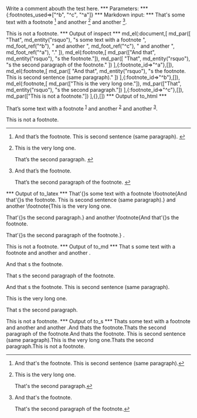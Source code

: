Write a comment abouth the test here.
*** Parameters: ***
{:footnotes_used=>["^b", "^c", "^a"]}
*** Markdown input: ***
That's some text with a footnote [^b] and another [^c] and another [^a].

[^a]: And that's the footnote.

    That's the second paragraph of the footnote.


[^b]: And that's the footnote.
This is second sentence (same paragraph).

[^c]:
    This is the very long one.

    That's the second paragraph.


This is not a footnote.
*** Output of inspect ***
md_el(:document,[
	md_par([
		"That",
		md_entity("rsquo"),
		"s some text with a footnote ",
		md_foot_ref("^b"),
		" and another ",
		md_foot_ref("^c"),
		" and another ",
		md_foot_ref("^a"),
		"."
	]),
	md_el(:footnote,[
		md_par(["And that", md_entity("rsquo"), "s the footnote."]),
		md_par([
			"That",
			md_entity("rsquo"),
			"s the second paragraph of the footnote."
		])
	],{:footnote_id=>"^a"},[]),
	md_el(:footnote,[
		md_par([
			"And that",
			md_entity("rsquo"),
			"s the footnote. This is second sentence (same paragraph)."
		])
	],{:footnote_id=>"^b"},[]),
	md_el(:footnote,[
		md_par(["This is the very long one."]),
		md_par(["That", md_entity("rsquo"), "s the second paragraph."])
	],{:footnote_id=>"^c"},[]),
	md_par(["This is not a footnote."])
],{},[])
*** Output of to_html ***
<p>That’s some text with a footnote <sup id="fnref:1"><a href="#fn:1" rel="footnote">1</a></sup> and another <sup id="fnref:2"><a href="#fn:2" rel="footnote">2</a></sup> and another <sup id="fnref:3"><a href="#fn:3" rel="footnote">3</a></sup>.</p>

<p>This is not a footnote.</p>
<div class="footnotes"><hr /><ol><li id="fn:1">
<p>And that’s the footnote. This is second sentence (same paragraph). <a href="#fnref:1" rev="footnote">&#8617;</a></p>
</li><li id="fn:2">
<p>This is the very long one.</p>

<p>That’s the second paragraph. <a href="#fnref:2" rev="footnote">&#8617;</a></p>
</li><li id="fn:3">
<p>And that’s the footnote.</p>

<p>That’s the second paragraph of the footnote. <a href="#fnref:3" rev="footnote">&#8617;</a></p>
</li></ol></div>
*** Output of to_latex ***
That'{}s some text with a footnote \footnote{And that'{}s the footnote. This is second sentence (same paragraph).}  and another \footnote{This is the very long one.

That'{}s the second paragraph.}  and another \footnote{And that'{}s the footnote.

That'{}s the second paragraph of the footnote.} .

This is not a footnote.
*** Output of to_md ***
That s some text with a footnote and
another and another .

And that s the footnote.

That s the second paragraph of the
footnote.

And that s the footnote. This is second
sentence (same paragraph).

This is the very long one.

That s the second paragraph.

This is not a footnote.
*** Output of to_s ***
Thats some text with a footnote  and another  and another .And thats the footnote.Thats the second paragraph of the footnote.And thats the footnote. This is second sentence (same paragraph).This is the very long one.Thats the second paragraph.This is not a footnote.
